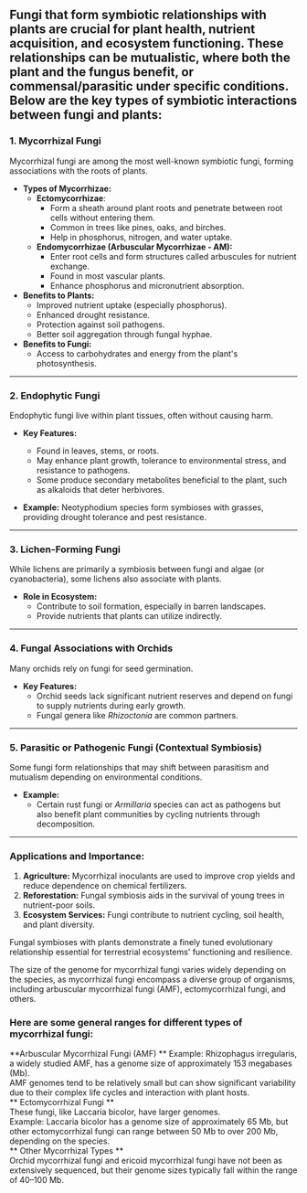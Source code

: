 Fungi that form symbiotic relationships with plants are crucial for plant health, nutrient acquisition, and ecosystem functioning. 
These relationships can be mutualistic, where both the plant and the fungus benefit, or commensal/parasitic under specific conditions. Below are the key types of symbiotic interactions between fungi and plants:
---
### **1. Mycorrhizal Fungi**
Mycorrhizal fungi are among the most well-known symbiotic fungi, forming associations with the roots of plants.
- **Types of Mycorrhizae:**
  - **Ectomycorrhizae**:
    - Form a sheath around plant roots and penetrate between root cells without entering them.
    - Common in trees like pines, oaks, and birches.
    - Help in phosphorus, nitrogen, and water uptake.
  - **Endomycorrhizae (Arbuscular Mycorrhizae - AM):**
    - Enter root cells and form structures called arbuscules for nutrient exchange.
    - Found in most vascular plants.
    - Enhance phosphorus and micronutrient absorption.
- **Benefits to Plants:**
  - Improved nutrient uptake (especially phosphorus).
  - Enhanced drought resistance.
  - Protection against soil pathogens.
  - Better soil aggregation through fungal hyphae.
- **Benefits to Fungi:**
  - Access to carbohydrates and energy from the plant's photosynthesis.
---
### **2. Endophytic Fungi**
Endophytic fungi live within plant tissues, often without causing harm.

- **Key Features:**
  - Found in leaves, stems, or roots.
  - May enhance plant growth, tolerance to environmental stress, and resistance to pathogens.
  - Some produce secondary metabolites beneficial to the plant, such as alkaloids that deter herbivores.

- **Example:** Neotyphodium species form symbioses with grasses, providing drought tolerance and pest resistance.

---

### **3. Lichen-Forming Fungi**
While lichens are primarily a symbiosis between fungi and algae (or cyanobacteria), some lichens also associate with plants.

- **Role in Ecosystem:**
  - Contribute to soil formation, especially in barren landscapes.
  - Provide nutrients that plants can utilize indirectly.

---

### **4. Fungal Associations with Orchids**
Many orchids rely on fungi for seed germination.

- **Key Features:**
  - Orchid seeds lack significant nutrient reserves and depend on fungi to supply nutrients during early growth.
  - Fungal genera like *Rhizoctonia* are common partners.

---

### **5. Parasitic or Pathogenic Fungi (Contextual Symbiosis)**
Some fungi form relationships that may shift between parasitism and mutualism depending on environmental conditions.

- **Example:**
  - Certain rust fungi or *Armillaria* species can act as pathogens but also benefit plant communities by cycling nutrients through decomposition.

---

### **Applications and Importance:**
1. **Agriculture:** Mycorrhizal inoculants are used to improve crop yields and reduce dependence on chemical fertilizers.
2. **Reforestation:** Fungal symbiosis aids in the survival of young trees in nutrient-poor soils.
3. **Ecosystem Services:** Fungi contribute to nutrient cycling, soil health, and plant diversity.

Fungal symbioses with plants demonstrate a finely tuned evolutionary relationship essential for terrestrial ecosystems' functioning and resilience.

The size of the genome for mycorrhizal fungi varies widely depending on the species, as mycorrhizal fungi encompass a diverse group of organisms, including arbuscular mycorrhizal fungi (AMF), ectomycorrhizal fungi, and others.

### Here are some general ranges for different types of mycorrhizal fungi:

**Arbuscular Mycorrhizal Fungi (AMF) **
   Example: Rhizophagus irregularis, a widely studied AMF, has a genome size of approximately 153 megabases (Mb). </br>
   AMF genomes tend to be relatively small but can show significant variability due to their complex life cycles and interaction with plant hosts.</br>
** Ectomycorrhizal Fungi **</br>
   These fungi, like Laccaria bicolor, have larger genomes.</br>
   Example: Laccaria bicolor has a genome size of approximately 65 Mb, but other ectomycorrhizal fungi can range between 50 Mb to over 200 Mb, depending on the species.</br>
** Other Mycorrhizal Types **</br>
   Orchid mycorrhizal fungi and ericoid mycorrhizal fungi have not been as extensively sequenced, but their genome sizes typically fall within the range of 40–100 Mb.</br>
